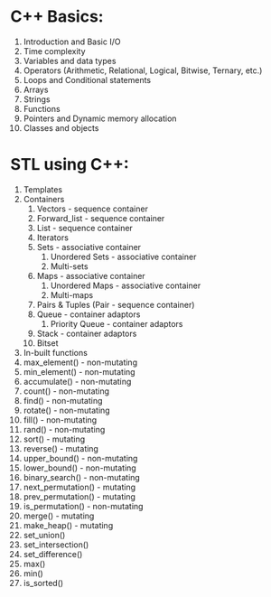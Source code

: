# C++ Basics:

1. Introduction and Basic I/O
2. Time complexity
3. Variables and data types
4. Operators (Arithmetic, Relational, Logical, Bitwise, Ternary, etc.)
5. Loops and Conditional statements
6. Arrays
7. Strings
8. Functions
9. Pointers and Dynamic memory allocation
10. Classes and objects
 
# STL using C++:
1. Templates
2. Containers
   1. Vectors - sequence container
   2. Forward_list - sequence container
   3. List - sequence container
   4. Iterators
   5. Sets - associative container
      1. Unordered Sets - associative container
      2. Multi-sets
   6. Maps - associative container
      1. Unordered Maps - associative container
      2. Multi-maps
   7. Pairs & Tuples (Pair - sequence container)
   8. Queue - container adaptors
      1. Priority Queue - container adaptors
   9. Stack - container adaptors
   10. Bitset
 3. In-built functions
   1. max_element() - non-mutating
   2. min_element() - non-mutating
   3. accumulate() - non-mutating
   4. count() - non-mutating
   5. find() - non-mutating
   6. rotate() - non-mutating
   7. fill() - non-mutating
   8. rand() - non-mutating
   9. sort() - mutating
   10. reverse() - mutating
   11. upper_bound() - non-mutating
   12. lower_bound() - non-mutating
   13. binary_search() - non-mutating
   14. next_permutation() - mutating
   15. prev_permutation() - mutating
   16. is_permutation() - non-mutating
   17. merge() - mutating
   18. make_heap() - mutating
   19. set_union()
   20. set_intersection()
   21. set_difference()
   22. max()
   23. min()
   24. is_sorted()  
